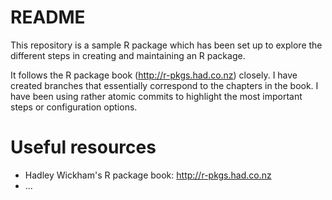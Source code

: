 # README
This repository is a sample R package which has been set up to explore the different steps in creating and maintaining an R package. 

It follows the R package book (http://r-pkgs.had.co.nz) closely. I have created branches that essentially correspond to the chapters in the book. I have been using rather atomic commits to highlight the most important steps or configuration options. 

# Useful resources
- Hadley Wickham's R package book: http://r-pkgs.had.co.nz
- ...
